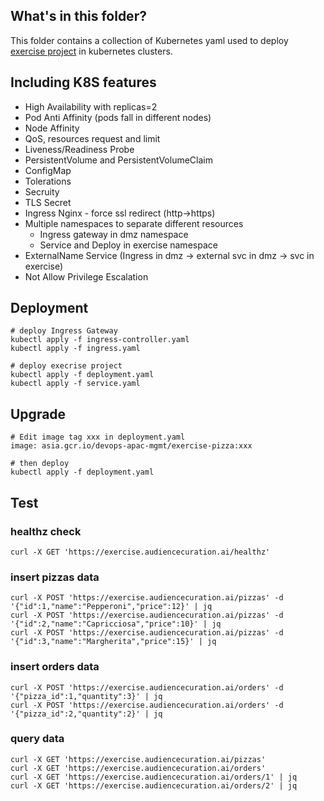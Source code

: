 
## What's in this folder?

This folder contains a collection of Kubernetes yaml used to deploy [exercise project](https://github.com/wadexu007/geekbang_go/tree/main/httpserver3) in kubernetes clusters. 

## Including K8S features
* High Availability with replicas=2
* Pod Anti Affinity (pods fall in different nodes)
* Node Affinity
* QoS, resources request and limit
* Liveness/Readiness Probe
* PersistentVolume and PersistentVolumeClaim
* ConfigMap
* Tolerations
* Secruity
 * TLS Secret
 * Ingress Nginx - force ssl redirect (http->https)
 * Multiple namespaces to separate different resources
   * Ingress gateway in dmz namespace
   * Service and Deploy in exercise namespace
 * ExternalName Service (Ingress in dmz -> external svc in dmz -> svc in exercise)
 * Not Allow Privilege Escalation

## Deployment
```
# deploy Ingress Gateway
kubectl apply -f ingress-controller.yaml
kubectl apply -f ingress.yaml

# deploy execrise project
kubectl apply -f deployment.yaml
kubectl apply -f service.yaml
```

## Upgrade
```
# Edit image tag xxx in deployment.yaml
image: asia.gcr.io/devops-apac-mgmt/exercise-pizza:xxx

# then deploy
kubectl apply -f deployment.yaml
```

## Test
### healthz check
```
curl -X GET 'https://exercise.audiencecuration.ai/healthz'
```

### insert pizzas data
```
curl -X POST 'https://exercise.audiencecuration.ai/pizzas' -d '{"id":1,"name":"Pepperoni","price":12}' | jq
curl -X POST 'https://exercise.audiencecuration.ai/pizzas' -d '{"id":2,"name":"Capricciosa","price":10}' | jq
curl -X POST 'https://exercise.audiencecuration.ai/pizzas' -d '{"id":3,"name":"Margherita","price":15}' | jq
```

### insert orders data
```
curl -X POST 'https://exercise.audiencecuration.ai/orders' -d '{"pizza_id":1,"quantity":3}' | jq
curl -X POST 'https://exercise.audiencecuration.ai/orders' -d '{"pizza_id":2,"quantity":2}' | jq
```

### query data
```
curl -X GET 'https://exercise.audiencecuration.ai/pizzas'
curl -X GET 'https://exercise.audiencecuration.ai/orders'
curl -X GET 'https://exercise.audiencecuration.ai/orders/1' | jq 
curl -X GET 'https://exercise.audiencecuration.ai/orders/2' | jq
```
